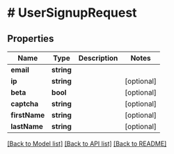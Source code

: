 # # UserSignupRequest

## Properties

Name | Type | Description | Notes
------------ | ------------- | ------------- | -------------
**email** | **string** |  | 
**ip** | **string** |  | [optional] 
**beta** | **bool** |  | [optional] 
**captcha** | **string** |  | [optional] 
**firstName** | **string** |  | [optional] 
**lastName** | **string** |  | [optional] 

[[Back to Model list]](../../README.md#documentation-for-models) [[Back to API list]](../../README.md#documentation-for-api-endpoints) [[Back to README]](../../README.md)


